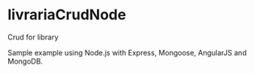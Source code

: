 # livrariaCrudNode
Crud for library

Sample example using Node.js with Express, Mongoose, AngularJS and MongoDB.
